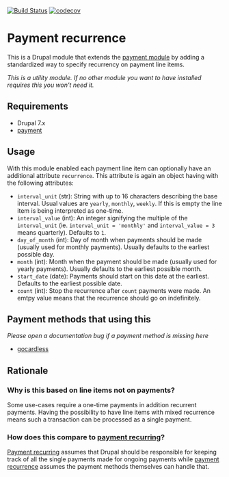 [![Build Status](https://travis-ci.com/moreonion/payment_recurrence.svg?branch=7.x-1.x)](https://travis-ci.com/moreonion/payment_recurrence) [![codecov](https://codecov.io/gh/moreonion/payment_recurrence/branch/7.x-1.x/graph/badge.svg)](https://codecov.io/gh/moreonion/payment_recurrence)

# Payment recurrence

This is a Drupal module that extends the [payment module](https://www.drupal.org/project/payment) by adding a standardized way to specify recurrency on payment line items.

*This is a utility module. If no other module you want to have installed requires this you won’t need it.*


## Requirements

* Drupal 7.x
* [payment](https://www.drupal.org/project/payment)


## Usage

With this module enabled each payment line item can optionally have an additional attribute `recurrence`. This attribute is again an object having with the following attributes:

- `interval_unit` (str): String with up to 16 characters describing the base interval. Usual values are `yearly`, `monthly`, `weekly`. If this is empty the line item is being interpreted as one-time.
- `interval_value` (int): An integer signifying the multiple of the `interval_unit` (ie. `interval_unit = 'monthly'` and `interval_value = 3` means quarterly). Defaults to `1`.
- `day_of_month` (int): Day of month when payments should be made (usually used for monthly payments). Usually defaults to the earliest possible day.
- `month` (int): Month when the payment should be made (usually used for yearly payments). Usually defaults to the earliest possible month.
- `start_date` (date): Payments should start on this date at the earliest. Defaults to the earliest possible date.
- `count` (int): Stop the recurrence after `count` payments were made. An emtpy value means that the recurrence should go on indefinitely.


## Payment methods that using this

*Please open a documentation bug if a payment method is missing here*

* [gocardless](https://www.drupal.org/project/gocardless_payment)


## Rationale

### Why is this based on line items not on payments?

Some use-cases require a one-time payments in addition recurrent payments. Having the possibility to have line items with mixed recurrence means such a transaction can be processed as a single payment.

### How does this compare to [payment recurring](https://www.drupal.org/project/payment_recurring)?

[Payment recurring](https://www.drupal.org/project/payment_recurring) assumes that Drupal should be responsible for keeping track of all the single payments made for ongoing payments while [payment recurrence](https://www.drupal.org/project/payment_recurring) assumes the payment methods themselves can handle that.

